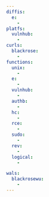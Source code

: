 ```yaml
---
diffis:
  e:
    -
platfs:
  vulnhub:
    -
curls:
  blackrose:
    -
functions:
  unix:
    -
  e:
    -
  vulnhub:
    -
  authb:
    -
  hc:
    -
  rce:
    -
  sudo:
    -
  rev:
    -
  logical:
    -

wals:
  blackrosewu:
    -
---
```


